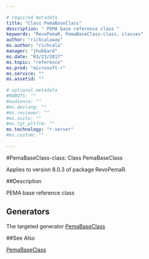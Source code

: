 ```yaml
--- 
 
# required metadata 
title: "Class PemaBaseClass" 
description: " PEMA base reference class " 
keywords: "RevoPemaR, PemaBaseClass-class, classes" 
author: "richcalaway"
ms.author: "richcala" 
manager: "jhubbard" 
ms.date: "03/23/2017" 
ms.topic: "reference" 
ms.prod: "microsoft-r" 
ms.service: "" 
ms.assetid: "" 
 
# optional metadata 
#ROBOTS: "" 
#audience: "" 
#ms.devlang: "" 
#ms.reviewer: "" 
#ms.suite: "" 
#ms.tgt_pltfrm: "" 
ms.technology: "r-server" 
#ms.custom: "" 
 
--- 
```

 
 
 
 #PemaBaseClass-class: Class PemaBaseClass

 Applies to version 8.0.3 of package RevoPemaR.
 
 ##Description
 
PEMA base reference class
 
 
 ## Generators 

 
The targeted generator [PemaBaseClass](pemabaseclass.md)
 
 

 
 
 
 ##See Also
 
[PemaBaseClass](pemabaseclass.md)
   
 
